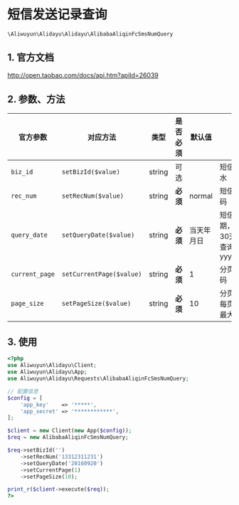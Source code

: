 # 短信发送记录查询

`\Aliwuyun\Alidayu\Alidayu\AlibabaAliqinFcSmsNumQuery`

## 1. 官方文档

http://open.taobao.com/docs/api.htm?apiId=26039

## 2. 参数、方法

|官方参数|对应方法|类型|是否必须|默认值|说明|
|----|----|----|----|----|----|
|`biz_id`|`setBizId($value)`|string|可选| |短信发送流水|
|`rec_num`|`setRecNum($value)`|string|**必须**|normal|短信接收号码|
|`query_date`|`setQueryDate($value)`|string|**必须**|当天年月日|短信发送日期，支持近30天记录查询，格式yyyyMMdd|
|`current_page`|`setCurrentPage($value)`|string|**必须**|1|分页参数,页码|
|`page_size`|`setPageSize($value)`|string|**必须**|10|分页参数，每页数量。最大值50|

## 3. 使用

```php
<?php
use Aliwuyun\Alidayu\Client;
use Aliwuyun\Alidayu\App;
use Aliwuyun\Alidayu\Requests\AlibabaAliqinFcSmsNumQuery;

// 配置信息
$config = [
    'app_key'    => '*****',
    'app_secret' => '************',
];

$client = new Client(new App($config));
$req = new AlibabaAliqinFcSmsNumQuery;

$req->setBizId('')
    ->setRecNum('13312311231')
    ->setQueryDate('20160920')
    ->setCurrentPage(1)
    ->setPageSize(10);

print_r($client->execute($req));
?>
```
